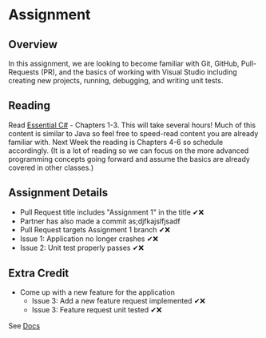 # Assignment

## Overview

In this assignment, we are looking to become familiar with Git, GitHub, Pull-Requests (PR), and the basics of working with Visual Studio including creating new projects, running, debugging, and writing unit tests.

## Reading

Read [Essential C#](https://EssentialCSharp.com) - Chapters 1-3.  This will take several hours! Much of this content is similar to Java so feel free to speed-read content you are already familiar with.
Next Week the reading is Chapters 4-6 so schedule accordingly. (It is a lot of reading so we can focus on the more advanced programming concepts going forward and assume the basics are already covered in other classes.)

## Assignment Details

* Pull Request title includes "Assignment 1" in the title ✔❌
* Partner has also made a commit as;djfkajslfjsadf
* Pull Request targets Assignment 1 branch ✔❌
* Issue 1: Application no longer crashes ✔❌
* Issue 2: Unit test properly passes ✔❌

## Extra Credit

* Come up with a new feature for the application
  * Issue 3: Add a new feature request implemented ✔❌
  * Issue 3: Feature request unit tested ✔❌

See [Docs](https://github.com/IntelliTect-Samples/EWU-CSCD371-2024-Winter/blob/main/Docs)